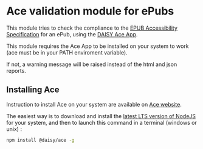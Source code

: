 # Ace validation module for ePubs

This module tries to check the compliance to the [EPUB Accessibility Specification](http://www.idpf.org/epub/a11y/) for an ePub, using the [DAISY Ace App](https://daisy.github.io/ace/).

This module requires the Ace App to be installed on your system to work (ace must be in your PATH enviroment variable).

If not, a warning message will be raised instead of the html and json reports.

## Installing Ace

Instruction to install Ace on your system are available on [Ace website](https://daisy.github.io/ace/getting-started/installation/).

The easiest way is to download and install the [latest LTS version of NodeJS](https://nodejs.org/en/download/) for your system, and then to launch this command in a terminal (windows or unix) : 
```bash
npm install @daisy/ace -g
```
